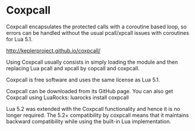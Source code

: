 # Coxpcall

Coxpcall encapsulates the protected calls with a coroutine based loop,
so errors can be handled without the usual pcall/xpcall issues with coroutines
for Lua 5.1.

http://keplerproject.github.io/coxpcall/

Using Coxpcall usually consists in simply loading the module and then replacing Lua
pcall and xpcall by copcall and coxpcall.

Coxpcall is free software and uses the same license as Lua 5.1.

Coxpcall can be downloaded from its GitHub page. You can also get Coxpcall using LuaRocks:
luarocks install coxpcall

Lua 5.2 was extended with the Coxpcall functionality and hence it is no longer required. The
5.2+ compatibility by coxpcall means that it maintains backward compatibility while using
the built-in Lua implementation.
